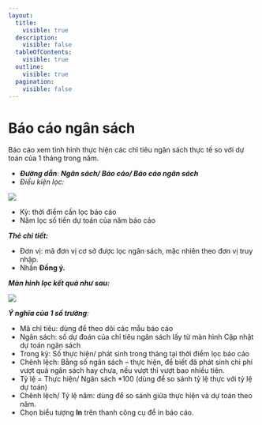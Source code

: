 ```yaml
---
layout:
  title:
    visible: true
  description:
    visible: false
  tableOfContents:
    visible: true
  outline:
    visible: true
  pagination:
    visible: false
---
```


# Báo cáo ngân sách

Báo cáo xem tình hình thực hiện các chỉ tiêu ngân sách thực tế so với dự toán của 1 tháng trong năm.

* _**Đường dẫn**_: _**Ngân sách/ Báo cáo/ Báo cáo ngân sách**_
* _Điều kiện lọc:_

![](<../.gitbook/assets/sb_0 (6).png>)

* Kỳ: thời điểm cần lọc báo cáo
* Năm lọc số tiền dự toán của năm báo cáo

_**Thẻ chi tiết:**_

* Đơn vị: mã đơn vị cơ sở được lọc ngân sách, mặc nhiên theo đơn vị truy nhập.
* Nhấn **Đồng ý.**

_**Màn hình lọc kết quả như sau:**_

![](<../.gitbook/assets/sb_1 (53).png>)

_**Ý nghĩa của 1 số trường**:_

* Mã chỉ tiêu: dùng để theo dõi các mẫu báo cáo
* Ngân sách: số dự đoán của chỉ tiêu ngân sách lấy từ màn hình Cập nhật dự toán ngân sách
* Trong kỳ: Số thực hiện/ phát sinh trong tháng tại thời điểm lọc báo cáo
* Chênh lệch: Bằng số ngân sách – thực hiện, để biết đã phát sinh chi phí vượt quá ngân sách hay chưa, nếu vượt thì vượt bao nhiều tiên.
* Tỷ lệ = Thực hiện/ Ngân sách \*100 (dùng để so sánh tỷ lệ thực với tỷ lệ dự toán)
* Chênh lệch/ Tỷ lệ năm: dùng để so sánh giữa thực hiện và dự toán theo năm.
* Chọn biểu tượng **In** trên thanh công cụ để in báo cáo.

